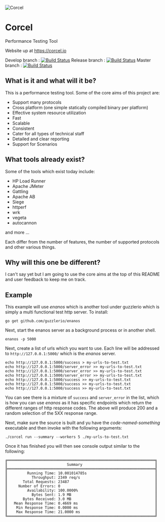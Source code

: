 ![Corcel](http://docs.corcel.io/images/corcel-logo.png)

# Corcel

Performance Testing Tool

Website up at https://corcel.io

Develop branch : [![Build Status](https://travis-ci.org/guzzlerio/corcel.svg?branch=develop)](https://travis-ci.org/guzzlerio/corcel)
Release branch : [![Build Status](https://travis-ci.org/guzzlerio/corcel.svg?branch=release)](https://travis-ci.org/guzzlerio/corcel)
Master branch   : [![Build Status](https://travis-ci.org/guzzlerio/corcel.svg?branch=master)](https://travis-ci.org/guzzlerio/corcel)

## What is it and what will it be?

This is a performance testing tool.  Some of the core aims of this project are:

 - Support many protocols
 - Cross platform (one simple statically compiled binary per platform)
 - Effective system resource utilization
 - Fast
 - Scalable
 - Consistent
 - Cater for all types of technical staff
 - Detailed and clear reporting
 - Support for Scenarios

## What tools already exist?

Some of the tools which exist today include:

 - HP Load Runner
 - Apache JMeter
 - Gattling
 - Apache AB
 - Siege
 - httperf
 - wrk
 - vegeta
 - autocannon

and more ...

Each differ from the number of features, the number of supported protocols and other various things. 

## Why will this one be different?

I can't say yet but I am going to use the core aims at the top of this README and user feedback to keep me on track.

## Example

This example will use *enanos* which is another tool under guzzlerio which is simply a multi functional test http server.  To install:

```shell
go get github.com/guzzlerio/enanos
```

Next, start the enanos server as a background process or in another shell.

```shell
enanos -p 5000
```

Next, create a list of urls which you want to use.  Each line will be addressed to `http://127.0.0.1:5000/` which is the *enanos* server.  

```shell
echo http://127.0.0.1:5000/success > my-urls-to-test.txt
echo http://127.0.0.1:5000/server_error >> my-urls-to-test.txt
echo http://127.0.0.1:5000/server_error >> my-urls-to-test.txt
echo http://127.0.0.1:5000/server_error >> my-urls-to-test.txt
echo http://127.0.0.1:5000/success >> my-urls-to-test.txt
echo http://127.0.0.1:5000/success >> my-urls-to-test.txt
echo http://127.0.0.1:5000/success >> my-urls-to-test.txt
```

You can see there is a mixture of `success` and `server_error` in the list, which is how you can use *enanos* as it has specific endpoints which return the different ranges of http response codes.  The above will produce 200 and a random selection of the 5XX response range.

Next, make sure the source is built and yu have the *code-named-something* executable and then invoke with the following arguments:

```shell
./corcel run --summary --workers 5 ./my-urls-to-test.txt 
```

Once it has finished you will then see console output similar to the following:

```shell
╔═══════════════════════════════════════════════════════════════════╗
║                           Summary                                 ║
╠═══════════════════════════════════════════════════════════════════╣
║         Running Time: 10.001014785s                               ║
║           Throughput: 2349 req/s                                  ║
║       Total Requests: 23487                                       ║
║     Number of Errors: 0                                           ║
║         Availability: 100.0000%                                   ║
║           Bytes Sent: 1.9 MB                                      ║
║       Bytes Received: 3.0 MB                                      ║
║   Mean Response Time: 0.4669 ms                                   ║
║    Min Response Time: 0.0000 ms                                   ║
║    Max Response Time: 21.0000 ms                                  ║
╚═══════════════════════════════════════════════════════════════════╝
```

